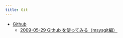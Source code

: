 ```yaml
---
title: Git
---
```



- [Github](./Github/index.md)
    - [2009-05-29 Github を使ってみる（msysgit編）](./../../../d/2009/05/29/Github_を使ってみる（msysgit編）.md)




